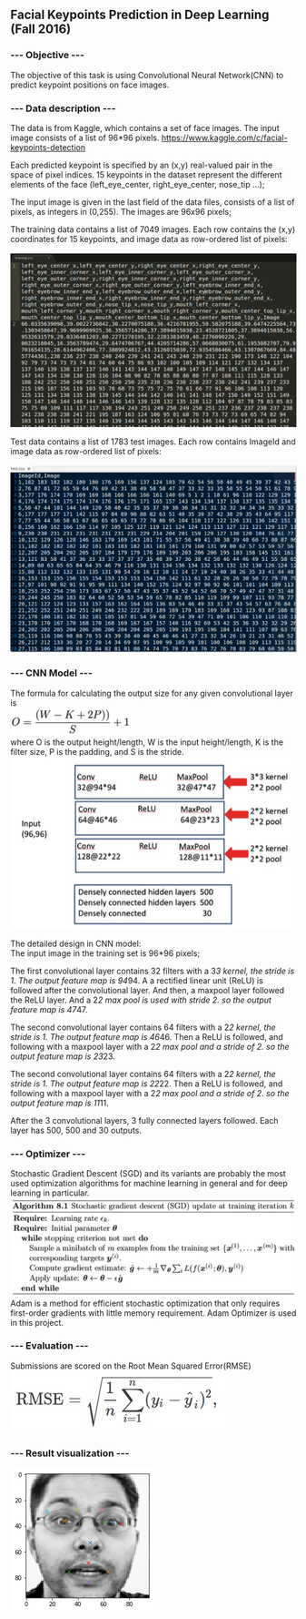 ## Facial Keypoints Prediction in Deep Learning (Fall 2016)<br />

### --- Objective ---<br />
The objective of this task is using Convolutional Neural Network(CNN) to predict keypoint positions on face images.

### --- Data description ---<br />
The data is from Kaggle, which contains a set of face images. The input image consists of a list of 96*96 pixels. 
https://www.kaggle.com/c/facial-keypoints-detection

Each predicted keypoint is specified by an (x,y) real-valued pair in the space of pixel indices. 15 keypoints in the dataset represent the different elements of the face (left_eye_center, right_eye_center, nose_tip …);

The input image is given in the last field of the data files, consists of a list of pixels, as integers in (0,255). The images are 96x96 pixels;

The training data contains a list of 7049 images. Each row contains the (x,y) coordinates for 15 keypoints, and image data as row-ordered list of pixels:<br />  
![Alt text]( training_data.png?raw=true "")<br />  

Test data contains a list of 1783 test images. Each row contains ImageId and image data as row-ordered list of pixels:<br />  
![Alt text]( test_data.png?raw=true "")<br />  

### --- CNN Model ---<br />
The formula for calculating the output size for any given convolutional layer is<br />
![Alt text]( cnn_layer_compute.jpg?raw=true "")<br />
where O is the output height/length, W is the input height/length, K is the filter size, P is the padding, and S is the stride.<br />
![Alt text]( cnn_model.jpg?raw=true "")<br />

The detailed design in CNN model:<br />
The input image in the training set is 96*96 pixels;<br />

The first convolutional layer contains 32 filters with a 3*3 kernel, the stride is 1. The output feature map is 94*94. A a rectified linear unit (ReLU) is followed after the convolutional layer. And then, a maxpool layer followed the ReLU layer. And a 2*2 max pool is used with stride 2. so the output feature map is 47*47.<br />

The second convolutional layer contains 64 filters with a 2*2 kernel, the stride is 1. The output feature map is 46*46. Then a ReLU is followed, and following with a maxpool layer with a 2*2 max pool and a stride of 2. so the output feature map is 23*23.<br />

The second convolutional layer contains 64 filters with a 2*2 kernel, the stride is 1. The output feature map is 22*22. Then a ReLU is followed, and following with a maxpool layer with a 2*2 max pool and a stride of 2. so the output feature map is 11*11.<br />

After the 3 convolutional layers, 3 fully connected layers followed. Each layer has 500, 500 and 30 outputs.<br />

### --- Optimizer ---<br />
Stochastic Gradient Descent (SGD) and its variants are probably the most used optimization algorithms for machine learning in general and for deep learning in particular.<br />
![Alt text]( sgd.jpg?raw=true "")<br />
Adam is a method for efficient stochastic optimization that only requires first-order gradients with little memory requirement. Adam Optimizer is used in this project.

### --- Evaluation ---<br />
Submissions are scored on the Root Mean Squared Error(RMSE)<br />
![Alt text]( rmse.jpg?raw=true "")<br />

### --- Result visualization ---<br />
![Alt text]( result.png?raw=true "")<br />
